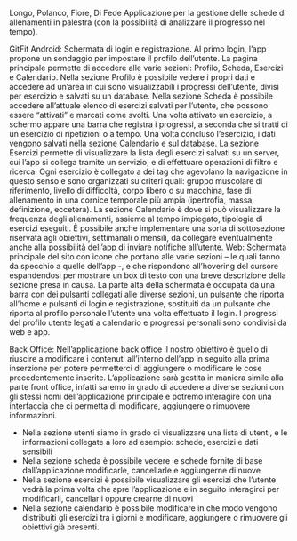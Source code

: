 Longo, Polanco, Fiore, Di Fede
Applicazione per la gestione delle schede di allenamenti in palestra (con la possibilità di analizzare il progresso nel tempo).

GitFit
Android:
Schermata di login e registrazione.
Al primo login, l’app propone un sondaggio per impostare il profilo dell’utente. 
La pagina principale permette di accedere alle varie sezioni: Profilo, Scheda, Esercizi e Calendario. 
Nella sezione Profilo è possibile vedere i propri dati e accedere ad un’area in cui sono visualizzabili i progressi dell’utente, divisi per esercizio e salvati su un database. 
Nella sezione Scheda è possibile accedere all’attuale elenco di esercizi salvati per l’utente, che possono essere “attivati” e marcati come svolti. Una volta attivato un esercizio, a schermo appare una barra che registra i progressi, a seconda che si tratti di un esercizio di ripetizioni o a tempo. 
Una volta concluso l’esercizio, i dati vengono salvati nella sezione Calendario e sul database. 
La sezione Esercizi permette di visualizzare la lista degli esercizi salvati su un server, cui l’app si collega tramite un servizio, e di effettuare operazioni di filtro e ricerca. Ogni esercizio è collegato a dei tag che agevolano la navigazione in questo senso e sono organizzati su criteri quali: gruppo muscolare di riferimento, livello di difficoltà, corpo libero o su macchina, fase di allenamento in una cornice temporale più ampia (ipertrofia, massa, definizione, eccetera). 
La sezione Calendario è dove si può visualizzare la frequenza degli allenamenti, assieme al tempo impiegato, tipologia di esercizi eseguiti. È possibile anche implementare una sorta di sottosezione riservata agli obiettivi, settimanali o mensili, da collegare eventualmente anche alla possibilità dell’app di inviare notifiche all’utente. 
Web:
Schermata principale del sito con icone che portano alle varie sezioni – le quali fanno da specchio a quelle dell’app -, e che rispondono all’hovering del cursore espandendosi per mostrare un box di testo con una breve descrizione della sezione presa in causa. 
La parte alta della schermata è occupata da una barra con dei pulsanti collegati alle diverse sezioni, un pulsante che riporta all’home e pulsanti di login e registrazione, sostituiti da un pulsante che riporta al profilo personale l’utente una volta effettuato il login.
I progressi del profilo utente legati a calendario e progressi personali sono condivisi da web e app. 



Back Office: 
Nell’applicazione back office il nostro obiettivo è quello di riuscire a modificare i contenuti all’interno dell’app in seguito alla prima inserzione per potere permetterci di aggiungere o modificare le cose precedentemente inserite. L’applicazione sarà gestita in maniera simile alla parte front office, infatti saremo in grado di accedere a diverse sezioni con gli stessi nomi dell’applicazione principale e potremo interagire con una interfaccia che ci permetta di modificare, aggiungere o rimuovere informazioni. 
-	Nella sezione utenti siamo in grado di visualizzare una lista di utenti, e le informazioni collegate a loro ad esempio: schede, esercizi e dati sensibili
-	Nella sezione scheda è possibile vedere le schede fornite di base dall’applicazione modificarle, cancellarle e aggiungerne di nuove 
-	Nella sezione esercizi è possibile visualizzare gli esercizi che l’utente vedrà la prima volta che apre l’applicazione e in seguito interagirci per modificarli, cancellarli oppure crearne di nuovi 
-	Nella sezione calendario è possibile modificare in che modo vengono distribuiti gli esercizi tra i giorni e modificare, aggiungere o rimuovere gli obiettivi già presenti. 



